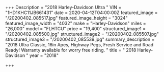 +++
Description = "2018 Harley-Davidson Ultra "
VIN = "1HD1KHC11JB661431"
date = 2020-04-12T04:00:00Z
featured_image = "/20200402_085517.jpg"
featured_image_height = "3024"
featured_image_width = "4032"
make = "Harley-Davidson"
miles = "26,000"
model = "FLHTCU"
price = "19,400"
structured_image1 = "/20200402_085500.jpg"
structured_image2 = "/20200402_085507.jpg"
structured_image3 = "/20200402_085539.jpg"
summary_description = "2018 Ultra Classic,  16in Apes, Highway Pegs, Fresh Service and Road Ready! Warranty available for worry free riding. "
title = " 2018 Harley-Davidson "
year = "2018"

+++
